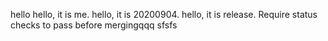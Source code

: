 hello
hello, it is me.
hello, it is 20200904.
hello, it is release.
Require status checks to pass before mergingqqq
sfsfs
